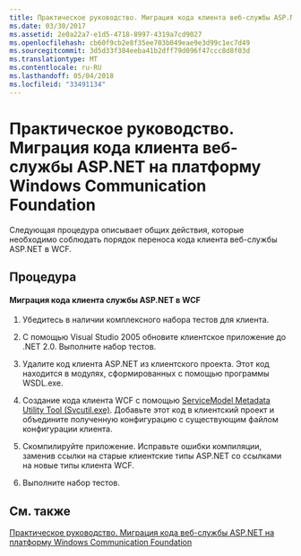 ```yaml
---
title: Практическое руководство. Миграция кода клиента веб-службы ASP.NET на платформу Windows Communication Foundation
ms.date: 03/30/2017
ms.assetid: 2e0a22a7-e1d5-4718-8997-4319a7cd9027
ms.openlocfilehash: cb60f9cb2e8f35ee703b049eae9e3d99c1ec7d49
ms.sourcegitcommit: 3d5d33f384eeba41b2dff79d096f47ccc8d8f03d
ms.translationtype: MT
ms.contentlocale: ru-RU
ms.lasthandoff: 05/04/2018
ms.locfileid: "33491134"
---
```

# <a name="how-to-migrate-aspnet-web-service-client-code-to-the-windows-communication-foundation"></a>Практическое руководство. Миграция кода клиента веб-службы ASP.NET на платформу Windows Communication Foundation
Следующая процедура описывает общих действия, которые необходимо соблюдать порядок переноса кода клиента веб-службы ASP.NET в WCF.  
  
## <a name="procedure"></a>Процедура  
  
#### <a name="to-migrate-aspnet-web-service-client-code-to-wcf"></a>Миграция кода клиента службы ASP.NET в WCF  
  
1.  Убедитесь в наличии комплексного набора тестов для клиента.  
  
2.  С помощью Visual Studio 2005 обновите клиентское приложение до .NET 2.0. Выполните набор тестов.  
  
3.  Удалите код клиента ASP.NET из клиентского проекта. Этот код находится в модулях, сформированных с помощью программы WSDL.exe.  
  
4.  Создание кода клиента WCF с помощью [ServiceModel Metadata Utility Tool (Svcutil.exe)](../../../../docs/framework/wcf/servicemodel-metadata-utility-tool-svcutil-exe.md). Добавьте этот код в клиентский проект и объедините полученную конфигурацию с существующим файлом конфигурации клиента.  
  
5.  Скомпилируйте приложение. Исправьте ошибки компиляции, заменив ссылки на старые клиентские типы ASP.NET со ссылками на новые типы клиента WCF.  
  
6.  Выполните набор тестов.  
  
## <a name="see-also"></a>См. также  
 [Практическое руководство. Миграция кода веб-службы ASP.NET на платформу Windows Communication Foundation](../../../../docs/framework/wcf/feature-details/migrate-asp-net-web-service-to-wcf.md)
